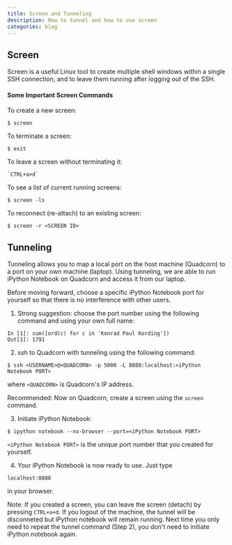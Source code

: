 ```yaml
---
title: Screen and Tunneling
description: How to tunnel and how to use screen
categories: blog
---
```


## Screen

Screen is a useful Linux tool to create multiple shell windows within a single SSH connection, and to leave them running after logging out of the SSH.

#### Some Important Screen Commands

To create a new screen:

```
$ screen
```

To terminate a screen:

```
$ exit
```

To leave a screen without terminating it:

```
`CTRL+a+d`
```

To see a list of current running screens:

```
$ screen -ls
```

To reconnect (re-attach) to an existing screen:

```
$ screen -r <SCREEN ID>
```

## Tunneling

Tunneling allows you to map a local port on the host machine (Quadcorn) to a port on your own machine (laptop). Using tunneling, we are able to run iPython Notebook on Quadcorn and access it from our laptop.

Before moving forward, choose a specific iPython Notebook port for yourself so that there is no interference with other users. 

1. Strong suggestion: choose the port number using the following command and using your own full name:

```
In [1]: sum([ord(c) for c in 'Konrad Paul Kording'])
Out[1]: 1791
```

2. ssh to Quadcorn with tunneling using the following command:

```
$ ssh <USERNAME>@<QUADCORN> -p 5000 -L 8888:localhost:<iPython Notebook PORT>
```

where `<QUADCORN>` is Quadcorn's IP address. 

Recommended: Now on Quadcorn, create a screen using the `screen` command.

3. Initiate iPython Notebook:

```
$ ipython notebook --no-browser --port=<iPython Notebook PORT>
```

`<iPython Notebook PORT>` is the unique port number that you created for yourself. 

4. Your iPython Notebook is now ready to use. Just type

```
localhost:8888
```

in your browser.

Note: If you created a screen, you can leave the screen (detach) by pressing `CTRL+a+d`.
If you logout of the machine, the tunnel will be disconneted but iPython notebook will remain running. Next time you only need to repeat the tunnel command (Step 2), you don't need to initiate iPython notebook again.

